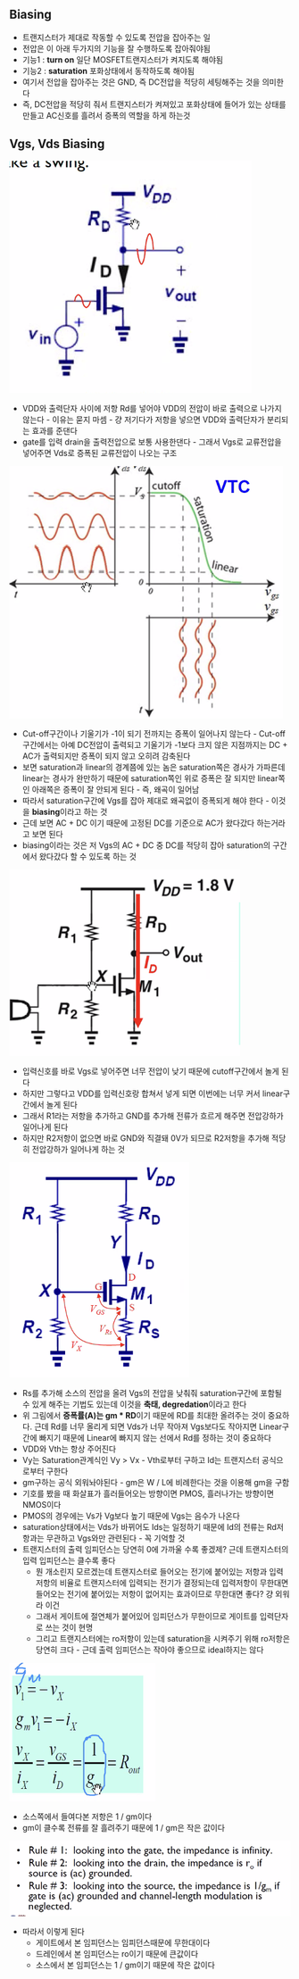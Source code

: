 ## Biasing

- 트랜지스터가 제대로 작동할 수 있도록 전압을 잡아주는 일
- 전압은 이 아래 두가지의 기능을 잘 수행하도록 잡아줘야됨
- 기능1 : **turn on** 일단 MOSFET트랜지스터가 켜지도록 해야됨
- 기능2 : **saturation** 포화상태에서 동작하도록 해야됨
- 여기서 전압을 잡아주는 것은 GND, 즉 DC전압을 적당히 세팅해주는 것을 의미한다
- 즉, DC전압을 적당히 줘서 트랜지스터가 켜져있고 포화상태에 들어가 있는 상태를 만들고 AC신호를 흘려서 증폭의 역할을 하게 하는것

## Vgs, Vds Biasing

![%E1%84%90%E1%85%B3%E1%84%85%E1%85%A2%E1%86%AB%E1%84%8C%E1%85%B5%E1%84%89%E1%85%B3%E1%84%90%E1%85%A5%20Biasing%208442858aa87845cd89e7c0407899962c/image1.png](microelectronics.spring.2021.cse.cnu.ac.kr/images/13_8442858aa87845cd89e7c0407899962c/image1.png)

- VDD와 출력단자 사이에 저항 Rd를 넣어야 VDD의 전압이 바로 출력으로 나가지 않는다 - 이유는 묻지 마셈 - 걍 저기다가 저항을 넣으면 VDD와 출력단자가 분리되는 효과를 준댄다
- gate를 입력 drain을 출력전압으로 보통 사용한댄다 - 그래서 Vgs로 교류전압을 넣어주면 Vds로 증폭된 교류전압이 나오는 구조

![%E1%84%90%E1%85%B3%E1%84%85%E1%85%A2%E1%86%AB%E1%84%8C%E1%85%B5%E1%84%89%E1%85%B3%E1%84%90%E1%85%A5%20Biasing%208442858aa87845cd89e7c0407899962c/image2.png](microelectronics.spring.2021.cse.cnu.ac.kr/images/13_8442858aa87845cd89e7c0407899962c/image2.png)

- Cut-off구간이나 기울기가 -1이 되기 전까지는 증폭이 일어나지 않는다 - Cut-off구간에서는 아예 DC전압이 출력되고 기울기가 -1보다 크지 않은 지점까지는 DC + AC가 출력되지만 증폭이 되지 않고 오히려 감축된다
- 보면 saturation과 linear의 경계쯤에 있는 놈은 saturation쪽은 경사가 가파른데 linear는 경사가 완만하기 때문에 saturation쪽인 위로 증폭은 잘 되지만 linear쪽인 아래쪽은 증폭이 잘 안되게 된다 - 즉, 왜곡이 일어남
- 따라서 saturation구간에 Vgs를 잡아 제대로 왜곡없이 증폭되게 해야 한다 - 이것을 **biasing**이라고 하는 것
- 근데 보면 AC + DC 이기 때문에 고정된 DC를 기준으로 AC가 왔다갔다 하는거라고 보면 된다
- biasing이라는 것은 저 Vgs의 AC + DC 중 DC를 적당히 잡아 saturation의 구간에서 왔다갔다 할 수 있도록 하는 것

![%E1%84%90%E1%85%B3%E1%84%85%E1%85%A2%E1%86%AB%E1%84%8C%E1%85%B5%E1%84%89%E1%85%B3%E1%84%90%E1%85%A5%20Biasing%208442858aa87845cd89e7c0407899962c/image3.png](microelectronics.spring.2021.cse.cnu.ac.kr/images/13_8442858aa87845cd89e7c0407899962c/image3.png)

- 입력신호를 바로 Vgs로 넣어주면 너무 전압이 낮기 때문에 cutoff구간에서 놀게 된다
- 하지만 그렇다고 VDD를 입력신호랑 합쳐서 넣게 되면 이번에는 너무 커서 linear구간에서 놀게 된다
- 그래서 R1라는 저항을 추가하고 GND를 추가해 전류가 흐르게 해주면 전압강하가 일어나게 된다
- 하지만 R2저항이 없으면 바로 GND와 직결돼 0V가 되므로 R2저항을 추가해 적당히 전압강하가 일어나게 하는 것

![%E1%84%90%E1%85%B3%E1%84%85%E1%85%A2%E1%86%AB%E1%84%8C%E1%85%B5%E1%84%89%E1%85%B3%E1%84%90%E1%85%A5%20Biasing%208442858aa87845cd89e7c0407899962c/image4.png](microelectronics.spring.2021.cse.cnu.ac.kr/images/13_8442858aa87845cd89e7c0407899962c/image4.png)

- Rs를 추가해 소스의 전압을 올려 Vgs의 전압을 낮춰줘 saturation구간에 포함될 수 있게 해주는 기법도 있는데 이것을 **축태, degredation**이라고 한다
- 위 그림에서 **증폭률(A)는 gm * RD**이기 때문에 RD를 최대한 올려주는 것이 중요하다. 근데 Rd를 너무 올리게 되면 Vds가 너무 작아져 Vgs보다도 작아지면 Linear구간에 빠지기 때문에 Linear에 빠지지 않는 선에서 Rd를 정하는 것이 중요하다
- VDD와 Vth는 항상 주어진다
- Vy는 Saturation관계식인 Vy > Vx - Vth로부터 구하고 Id는 트랜지스터 공식으로부터 구한다
- gm구하는 공식 외워놔야된다 - gm은 W / L에 비례한다는 것을 이용해 gm을 구함
- 기호를 봤을 때 화살표가 흘러들어오는 방향이면 PMOS, 흘러나가는 방향이면 NMOS이다
- PMOS의 경우에는 Vs가 Vg보다 높기 때문에 Vgs는 음수가 나온다
- saturation상태에서는 Vds가 바뀌어도 Ids는 일정하기 때문에 Id의 전류는 Rd저항과는 무관하고 Vgs와만 관련된다 - 꼭 기억할 것
- 트랜지스터의 출력 임피던스는 당연히 0에 가까울 수록 좋겠제? 근데 트랜지스터의 입력 입피던스는 클수록 좋다
    - 뭔 개소린지 모르겠는데 트랜지스터로 들어오는 전기에 붙어있는 저항과 입력저항의 비율로 트랜지스터에 입력되는 전기가 결정되는데 입력저항이 무한대면 들어오는 전기에 붙어있는 저항이 없어지는 효과이므로 무한대면 좋다? 걍 외워라 이건
    - 그래서 게이트에 절연체가 붙어있어 임피던스가 무한이므로 게이트를 입력단자로 쓰는 것이 현명
    - 그리고 트랜지스터에는 ro저항이 있는데 saturation을 시켜주기 위해 ro저항은 당연히 크다 - 근데 출력 임피던스는 작아야 좋으므로 ideal하지는 않다

![%E1%84%90%E1%85%B3%E1%84%85%E1%85%A2%E1%86%AB%E1%84%8C%E1%85%B5%E1%84%89%E1%85%B3%E1%84%90%E1%85%A5%20Biasing%208442858aa87845cd89e7c0407899962c/image5.png](microelectronics.spring.2021.cse.cnu.ac.kr/images/13_8442858aa87845cd89e7c0407899962c/image5.png)

- 소스쪽에서 들여다본 저항은 1 / gm이다
- gm이 클수록 전류를 잘 흘려주기 때문에 1 / gm은 작은 값이다

![%E1%84%90%E1%85%B3%E1%84%85%E1%85%A2%E1%86%AB%E1%84%8C%E1%85%B5%E1%84%89%E1%85%B3%E1%84%90%E1%85%A5%20Biasing%208442858aa87845cd89e7c0407899962c/image6.png](microelectronics.spring.2021.cse.cnu.ac.kr/images/13_8442858aa87845cd89e7c0407899962c/image6.png)

- 따라서 이렇게 된다
    - 게이트에서 본 임피던스는 임피던스때문에 무한대이다
    - 드레인에서 본 임피던스는 ro이기 때문에 큰값이다
    - 소스에서 본 임피던스는 1 / gm이기 때문에 작은 값이다